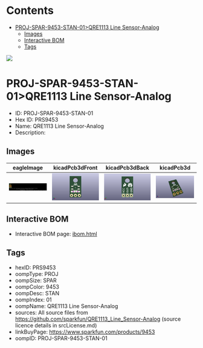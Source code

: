 



Contents
========

* [PROJ-SPAR-9453-STAN-01>QRE1113 Line Sensor-Analog](#proj-spar-9453-stan-01qre1113-line-sensor-analog)
	* [Images](#images)
	* [Interactive BOM](#interactive-bom)
	* [Tags](#tags)
  
![][im]
# PROJ-SPAR-9453-STAN-01>QRE1113 Line Sensor-Analog

- ID: PROJ-SPAR-9453-STAN-01
- Hex ID: PRS9453
- Name: QRE1113 Line Sensor-Analog
- Description: 

## Images
  
  

|eagleImage|kicadPcb3dFront|kicadPcb3dBack|kicadPcb3d|
| :---: | :---: | :---: | :---: |
|[![eagleImage](eagleImage_140.png)](eagleImage_.png)|[![kicadPcb3dFront](kicadPcb3dFront_140.png)](kicadPcb3dFront_.png)|[![kicadPcb3dBack](kicadPcb3dBack_140.png)](kicadPcb3dBack_.png)|[![kicadPcb3d](kicadPcb3d_140.png)](kicadPcb3d_.png)|

## Interactive BOM

- Interactive BOM page: [ibom.html](kicad/bom/ibom.html)

## Tags

- hexID: PRS9453
- oompType: PROJ
- oompSize: SPAR
- oompColor: 9453
- oompDesc: STAN
- oompIndex: 01
- oompName: QRE1113 Line Sensor-Analog
- sources: All source files from https://github.com/sparkfun/QRE1113_Line_Sensor-Analog (source licence details in srcLicense.md)
- linkBuyPage: https://www.sparkfun.com/products/9453
- oompID: PROJ-SPAR-9453-STAN-01



[im]: kicadPcb3d_450.png
